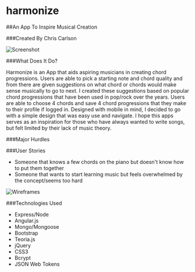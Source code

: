 # harmonize

##An App To Inspire Musical Creation

###Created By Chris Carlson

![Screenshot](http://i.imgur.com/vy1Gn0Z.png)


###What Does It Do?

Harmonize is an App that aids aspiring musicians in creating chord progressions. Users are able to pick a starting note and chord quality and from there are given suggestions on what chord or chords would make sense musically to go to next. I created these suggestions based on popular chord progressions that have been used in pop/rock over the years. Users are able to choose 4 chords and save 4 chord progressions that they make to their profile if logged in. Designed with mobile in mind, I decided to go with a simple design that was easy use and navigate. I hope this apps serves as an inspiration for those who have always wanted to write songs, but felt limited by their lack of music theory. 

###Major Hurdles





###User Stories
* Someone that knows a few chords on the piano but doesn't know how to put them together
* Someone that wants to start learning music but feels overwhelmed by the concept/seems too hard

![Wireframes](http://imgur.com/vy1Gn0Z)


###Technologies Used
* Express/Node
* Angular.js
* Mongo/Mongoose
* Bootstrap
* Teoria.js
* jQuery
* CSS3
* Bcrypt
* JSON Web Tokens
